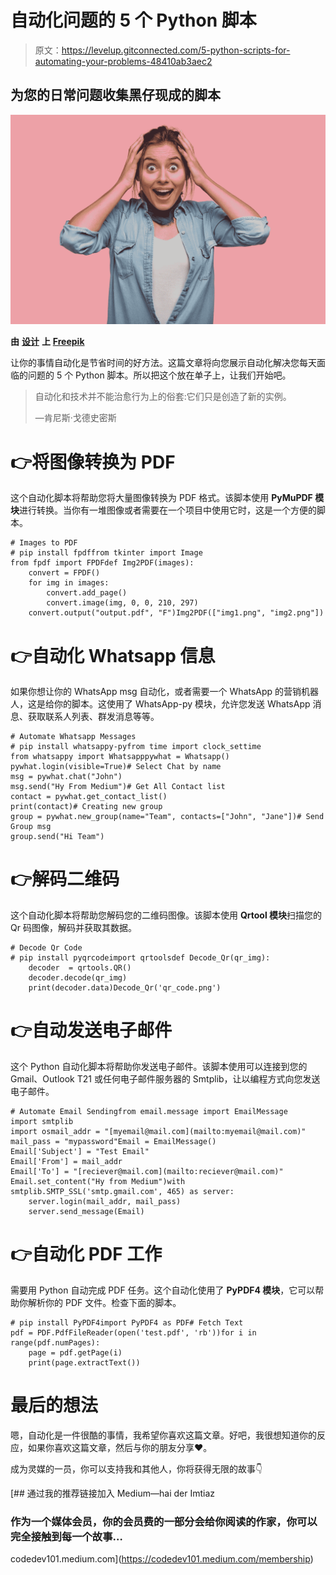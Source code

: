 # 自动化问题的 5 个 Python 脚本

> 原文：<https://levelup.gitconnected.com/5-python-scripts-for-automating-your-problems-48410ab3aec2>

## 为您的日常问题收集黑仔现成的脚本

![](img/2310ab16b73de8526cb900022d490acd.png)

**由** [**设计**](https://www.freepik.com/wayhomestudio) **上** [**Freepik**](https://www.freepik.com/)

让你的事情自动化是节省时间的好方法。这篇文章将向您展示自动化解决您每天面临的问题的 5 个 Python 脚本。所以把这个放在单子上，让我们开始吧。

> 自动化和技术并不能治愈行为上的俗套:它们只是创造了新的实例。
> 
> —肯尼斯·戈德史密斯

# 👉将图像转换为 PDF

这个自动化脚本将帮助您将大量图像转换为 PDF 格式。该脚本使用 **PyMuPDF 模块**进行转换。当你有一堆图像或者需要在一个项目中使用它时，这是一个方便的脚本。

```
# Images to PDF 
# pip install fpdffrom tkinter import Image
from fpdf import FPDFdef Img2PDF(images):
    convert = FPDF()
    for img in images:
        convert.add_page()
        convert.image(img, 0, 0, 210, 297)
    convert.output("output.pdf", "F")Img2PDF(["img1.png", "img2.png"])
```

# 👉自动化 Whatsapp 信息

如果你想让你的 WhatsApp msg 自动化，或者需要一个 WhatsApp 的营销机器人，这是给你的脚本。这使用了 WhatsApp-py 模块，允许您发送 WhatsApp 消息、获取联系人列表、群发消息等等。

```
# Automate Whatsapp Messages
# pip install whatsappy-pyfrom time import clock_settime
from whatsappy import Whatsapppywhat = Whatsapp()
pywhat.login(visible=True)# Select Chat by name
msg = pywhat.chat("John")
msg.send("Hy From Medium")# Get All Contact list
contact = pywhat.get_contact_list()
print(contact)# Creating new group 
group = pywhat.new_group(name="Team", contacts=["John", "Jane"])# Send Group msg
group.send("Hi Team")
```

# 👉解码二维码

这个自动化脚本将帮助您解码您的二维码图像。该脚本使用 **Qrtool 模块**扫描您的 Qr 码图像，解码并获取其数据。

```
# Decode Qr Code
# pip install pyqrcodeimport qrtoolsdef Decode_Qr(qr_img):
    decoder  = qrtools.QR()
    decoder.decode(qr_img)
    print(decoder.data)Decode_Qr('qr_code.png')
```

# 👉自动发送电子邮件

这个 Python 自动化脚本将帮助你发送电子邮件。该脚本使用可以连接到您的 Gmail、Outlook T21 或任何电子邮件服务器的 Smtplib，让以编程方式向您发送电子邮件。

```
# Automate Email Sendingfrom email.message import EmailMessage
import smtplib
import osmail_addr = "[myemail@mail.com](mailto:myemail@mail.com)"
mail_pass = "mypassword"Email = EmailMessage()
Email['Subject'] = "Test Email"
Email['From'] = mail_addr
Email['To'] = "[reciever@mail.com](mailto:reciever@mail.com)"
Email.set_content("Hy from Medium")with smtplib.SMTP_SSL('smtp.gmail.com', 465) as server:
    server.login(mail_addr, mail_pass)
    server.send_message(Email)
```

# 👉自动化 PDF 工作

需要用 Python 自动完成 PDF 任务。这个自动化使用了 **PyPDF4 模块**，它可以帮助你解析你的 PDF 文件。检查下面的脚本。

```
# pip install PyPDF4import PyPDF4 as PDF# Fetch Text
pdf = PDF.PdfFileReader(open('test.pdf', 'rb'))for i in range(pdf.numPages):
    page = pdf.getPage(i)
    print(page.extractText())
```

# 最后的想法

嗯，自动化是一件很酷的事情，我希望你喜欢这篇文章。好吧，我很想知道你的反应，如果你喜欢这篇文章，然后与你的朋友分享❤️。

成为灵媒的一员，你可以支持我和其他人，你将获得无限的故事👇

[](https://codedev101.medium.com/membership) [## 通过我的推荐链接加入 Medium—hai der Imtiaz

### 作为一个媒体会员，你的会员费的一部分会给你阅读的作家，你可以完全接触到每一个故事…

codedev101.medium.com](https://codedev101.medium.com/membership)